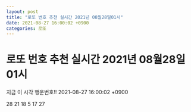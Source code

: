 ```yaml
---
layout: post
title: "로또 번호 추천 실시간 2021년 08월28일01시"
date: 2021-08-27 16:00:02 +0900
categories: 로또
---
```


# 로또 번호 추천 실시간 2021년 08월28일01시

지금 이 시각 행운번호!! 2021-08-27 16:00:02 +0900

 28  21  18  5  17  27 

